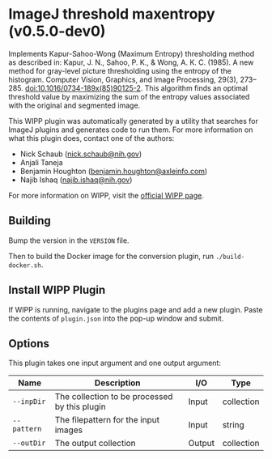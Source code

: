 # ImageJ threshold maxentropy (v0.5.0-dev0)

Implements Kapur-Sahoo-Wong (Maximum Entropy) thresholding method as
described in: Kapur, J. N., Sahoo, P. K., & Wong, A. K. C. (1985). A new method
for gray-level picture thresholding using the entropy of the histogram. Computer
Vision, Graphics, and Image Processing, 29(3), 273–285.
[doi:10.1016/0734-189x(85)90125-2](https://doi.org/10.1016/0734-189x(85)90125-2). This algorithm finds an optimal threshold
value by maximizing the sum of the entropy values associated with the original
and segmented image.

This WIPP plugin was automatically generated by a utility that searches for ImageJ plugins and generates code to run them.
For more information on what this plugin does, contact one of the authors:

 - Nick Schaub (nick.schaub@nih.gov)
 - Anjali Taneja
 - Benjamin Houghton (benjamin.houghton@axleinfo.com)
 - Najib Ishaq (najib.ishaq@nih.gov)

For more information on WIPP, visit the [official WIPP page](https://isg.nist.gov/deepzoomweb/software/wipp).

## Building

Bump the version in the `VERSION` file.

Then to build the Docker image for the conversion plugin, run
`./build-docker.sh`.

## Install WIPP Plugin

If WIPP is running, navigate to the plugins page and add a new plugin.
Paste the contents of `plugin.json` into the pop-up window and submit.

## Options

This plugin takes one input argument and one output argument:

| Name        | Description                                   | I/O    | Type       |
| ----------- | --------------------------------------------- | ------ | ---------- |
| `--inpDir`  | The collection to be processed by this plugin | Input  | collection |
| `--pattern` | The filepattern for the input images          | Input  | string     |
| `--outDir`  | The output collection                         | Output | collection |
